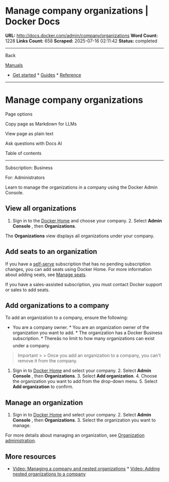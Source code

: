 # Manage company organizations | Docker Docs

**URL:** http://docs.docker.com/admin/company/organizations
**Word Count:** 1228
**Links Count:** 658
**Scraped:** 2025-07-16 02:11:42
**Status:** completed

---

Back

[Manuals](https://docs.docker.com/manuals/)

  * [Get started](http://docs.docker.com/get-started/)   * [Guides](http://docs.docker.com/guides/)   * [Reference](http://docs.docker.com/reference/)

* * *

# Manage company organizations

Page options

Copy page as Markdown for LLMs

View page as plain text

Ask questions with Docs AI

Table of contents

* * *

Subscription: Business

For: Administrators

Learn to manage the organizations in a company using the Docker Admin Console.

## View all organizations

  1. Sign in to the [Docker Home](https://app.docker.com) and choose your company.   2. Select **Admin Console** , then **Organizations**.

The **Organizations** view displays all organizations under your company.

## Add seats to an organization

If you have a [self-serve](https://docs.docker.com/subscription/details/#self-serve) subscription that has no pending subscription changes, you can add seats using Docker Home. For more information about adding seats, see [Manage seats](https://docs.docker.com/subscription/manage-seats/#add-seats).

If you have a sales-assisted subscription, you must contact Docker support or sales to add seats.

## Add organizations to a company

To add an organization to a company, ensure the following:

  * You are a company owner.   * You are an organization owner of the organization you want to add.   * The organization has a Docker Business subscription.   * Thereâs no limit to how many organizations can exist under a company.

> Important >  > Once you add an organization to a company, you can't remove it from the company.

  1. Sign in to [Docker Home](https://app.docker.com) and select your company.   2. Select **Admin Console** , then **Organizations**.   3. Select **Add organization**.   4. Choose the organization you want to add from the drop-down menu.   5. Select **Add organization** to confirm.

## Manage an organization

  1. Sign in to [Docker Home](https://app.docker.com) and select your company.   2. Select **Admin Console** , then **Organizations**.   3. Select the organization you want to manage.

For more details about managing an organization, see [Organization administration](https://docs.docker.com/admin/organization/).

## More resources

  * [Video: Managing a company and nested organizations](https://youtu.be/XZ5_i6qiKho?feature=shared&t=229)   * [Video: Adding nested organizations to a company](https://youtu.be/XZ5_i6qiKho?feature=shared&t=454)